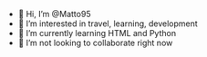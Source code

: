 - 👋 Hi, I’m @Matto95
- 👀 I’m interested in travel, learning, development
- 🌱 I’m currently learning HTML and Python
- 💞️ I’m not looking to collaborate right now


<!---
Matto is a ✨ special ✨ repository because its `README.md` (this file) appears on your GitHub profile.
You can click the Preview link to take a look at your changes.
--->
